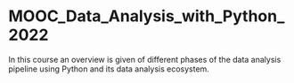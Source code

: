 # MOOC_Data_Analysis_with_Python_2022

In this course an overview is given of different phases of the data analysis pipeline using Python and its data analysis ecosystem. 

